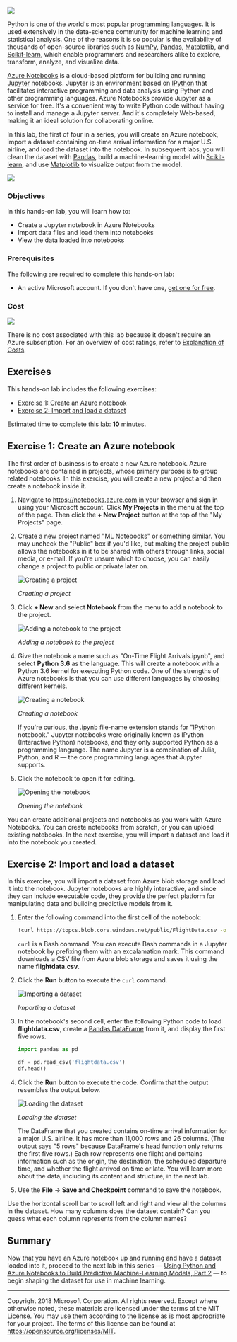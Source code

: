 ![](Images/header.png)

Python is one of the world's most popular programming languages. It is used extensively in the data-science community for machine learning and statistical analysis. One of the reasons it is so popular is the availability of thousands of open-source libraries such as [NumPy](http://www.numpy.org/), [Pandas](https://pandas.pydata.org/), [Matplotlib](https://matplotlib.org/), and [Scikit-learn](https://scikit-learn.org/stable/index.html), which enable programmers and researchers alike to explore, transform, analyze, and visualize data.

[Azure Notebooks](https://notebooks.azure.com/) is a cloud-based platform for building and running [Jupyter](http://jupyter.org/) notebooks. Jupyter is an environment based on [IPython](https://ipython.org/) that facilitates interactive programming and data analysis using Python and other programming languages. Azure Notebooks provide Jupyter as a service for free. It's a convenient way to write Python code without having to install and manage a Jupyter server. And it's completely Web-based, making it an ideal solution for collaborating online.

In this lab, the first of four in a series, you will create an Azure notebook, import a dataset containing on-time arrival information for a major U.S. airline, and load the dataset into the notebook. In subsequent labs, you will clean the dataset with [Pandas](https://pandas.pydata.org/), build a machine-learning model with [Scikit-learn](http://scikit-learn.org/stable/), and use [Matplotlib](https://matplotlib.org/) to visualize output from the model.

![](Images/road-map-1.png)

<a name="Objectives"></a>
### Objectives ###

In this hands-on lab, you will learn how to:

- Create a Jupyter notebook in Azure Notebooks
- Import data files and load them into notebooks
- View the data loaded into notebooks

<a name="Prerequisites"></a>
### Prerequisites ###

The following are required to complete this hands-on lab:

- An active Microsoft account. If you don't have one, [get one for free](https://account.microsoft.com/account?WT.mc_id=academiccontent-github-cxa).

<a name="Cost"></a>
### Cost ###

![](Images/cost-0.png)

There is no cost associated with this lab because it doesn't require an Azure subscription. For an overview of cost ratings, refer to [Explanation of Costs](../../../Costs.md).

<a name="Exercises"></a>
## Exercises ##

This hands-on lab includes the following exercises:

- [Exercise 1: Create an Azure notebook](#Exercise1)
- [Exercise 2: Import and load a dataset](#Exercise2)

Estimated time to complete this lab: **10** minutes.

<a name="Exercise1"></a>
## Exercise 1: Create an Azure notebook ##

The first order of business is to create a new Azure notebook. Azure notebooks are contained in projects, whose primary purpose is to group related notebooks. In this exercise, you will create a new project and then create a notebook inside it.

1. Navigate to https://notebooks.azure.com in your browser and sign in using your Microsoft account. Click **My Projects** in the menu at the top of the page. Then click the **+ New Project** button at the top of the "My Projects" page.

1. Create a new project named "ML Notebooks" or something similar. You may uncheck the "Public" box if you'd like, but making the project public allows the notebooks in it to be shared with others through links, social media, or e-mail. If you're unsure which to choose, you can easily change a project to public or private later on.

	![Creating a project](Images/add-project.png)

	_Creating a project_

1. Click **+ New** and select **Notebook** from the menu to add a notebook to the project.

	![Adding a notebook to the project](Images/add-notebook-1.png)

	_Adding a notebook to the project_

1. Give the notebook a name such as "On-Time Flight Arrivals.ipynb", and select **Python 3.6** as the language. This will create a notebook with a Python 3.6 kernel for executing Python code. One of the strengths of Azure notebooks is that you can use different languages by choosing different kernels.

	![Creating a notebook](Images/add-notebook-2.png)

	_Creating a notebook_

	If you're curious, the .ipynb file-name extension stands for "IPython notebook." Jupyter notebooks were originally known as IPython (Interactive Python) notebooks, and they only supported Python as a programming language. The name Jupyter is a combination of Julia, Python, and R — the core programming languages that Jupyter supports.

1. Click the notebook to open it for editing.

	![Opening the notebook](Images/open-notebook.png)

	_Opening the notebook_

You can create additional projects and notebooks as you work with Azure Notebooks. You can create notebooks from scratch, or you can upload existing notebooks. In the next exercise, you will import a dataset and load it into the notebook you created.

<a name="Exercise2"></a>
## Exercise 2: Import and load a dataset ##

In this exercise, you will import a dataset from Azure blob storage and load it into the notebook. Jupyter notebooks are highly interactive, and since they can include executable code, they provide the perfect platform for manipulating data and building predictive models from it. 

1. Enter the following command into the first cell of the notebook:

    ```bash
    !curl https://topcs.blob.core.windows.net/public/FlightData.csv -o flightdata.csv
    ```

	```curl``` is a Bash command. You can execute Bash commands in a Jupyter notebook by prefixing them with an excalamation mark. This command downloads a CSV file from Azure blob storage and saves it using the name **flightdata.csv**.

1. Click the **Run** button to execute the ```curl``` command.

    ![Importing a dataset](Images/import-dataset.png)

    _Importing a dataset_

1. In the notebook's second cell, enter the following Python code to load **flightdata.csv**, create a [Pandas DataFrame](https://pandas.pydata.org/pandas-docs/stable/generated/pandas.DataFrame.html) from it, and display the first five rows.

    ```python
    import pandas as pd

    df = pd.read_csv('flightdata.csv')
    df.head()
    ```

1. Click the **Run** button to execute the code. Confirm that the output resembles the output below.

    ![Loading the dataset](Images/load-dataset.png)

    _Loading the dataset_

	The DataFrame that you created contains on-time arrival information for a major U.S. airline. It has more than 11,000 rows and 26 columns. (The output says "5 rows" because DataFrame's [head](https://pandas.pydata.org/pandas-docs/stable/generated/pandas.DataFrame.head.html) function only returns the first five rows.) Each row represents one flight and contains information such as the origin, the destination, the scheduled departure time, and whether the flight arrived on time or late. You will learn more about the data, including its content and structure, in the next lab.

1. Use the **File** -> **Save and Checkpoint** command to save the notebook.

Use the horizontal scroll bar to scroll left and right and view all the columns in the dataset. How many columns does the dataset contain? Can you guess what each column represents from the column names?

<a name="Summary"></a>
## Summary ##

Now that you have an Azure notebook up and running and have a dataset loaded into it, proceed to the next lab in this series — [Using Python and Azure Notebooks to Build Predictive Machine-Learning Models, Part 2](../2%20-%20Process) — to begin shaping the dataset for use in machine learning.

---

Copyright 2018 Microsoft Corporation. All rights reserved. Except where otherwise noted, these materials are licensed under the terms of the MIT License. You may use them according to the license as is most appropriate for your project. The terms of this license can be found at https://opensource.org/licenses/MIT.
